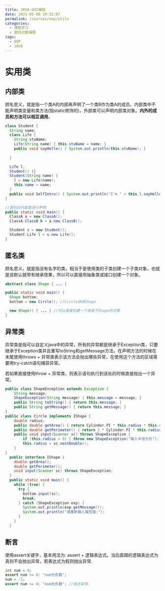 ```yaml
---
title: JAVA-GUI编程
date: 2021-05-06 19:31:07
permalink: /courses/oop/utils
categories:
  - 课程学习
  - 面向对象编程
tags:
  - OOP
  - JAVA
---
```


# 实用类

## 内部类

顾名思义，就是指一个类A的内部再声明了一个类B作为类A的成员。内部类中不能声明类变量和类方法(指static修饰的)，外部类可以声明内部类对象。**内外的成员和方法可以相互调用**。

```java
class Student {
  String name;
  class Life {
    String stuName;
    Life(String name) { this.stuName = name; }
    public void sayHello() { System.out.println(this.stuName); }
    
  }

  Life l;
  Student() {}
  Student(String name) {
    l = new Life(name);
    this.name = name;
  }
  public void SelfIntru() { System.out.println("I'm " + this.l.sayHello()); }
}

//类别对内部类进行声明
public static void main() {
  ClassA a = new ClassA();
  ClassA.ClassB b = a.new ClassB();

  Student s = new Student();
  Student.Life l = s.new Life();
}
```

## 匿名类

顾名思义，就是指没有名字的类，相当于是使用类的子类创建一个子类对象，也就是说默认就带有继承效果，所以可以直接用抽象类或接口创建一个对象。

```java
abstract class Shape { ... }

public static void main() {
  Shape bottom;
  bottom = new Circle(); //Circle继承Shape

  new Shape() { ... } //可以直接创建一个继承于Shape的对象
}

```

## 异常类

异常类是指可以自定义java中的异常，所有的异常都是继承于Exception类，只要继承于Exception类并且重写toString和getMessage方法，在声明方法的时候在末尾使用throws + 异常类表示该方法会抛出哪些异常，在使用这个方法的区域需要用try-catch语句捕获异常。

若如果直接使用throw + 异常类，则表示语句执行到该处的时候直接抛出一个异常。

```java
public class ShapeException extends Exception {
    String message;
    ShapeException(String message) { this.message = message; }
    public String toString() { return this.message; }
    public String getMessage() { return this.message; }
}
public class Circle implements IShape {
    double radius;
    public double getArea() { return Cylinder.PI * this.radius * this.radius; }
    public double getPerimeter() { return 2 * Cylinder.PI * this.radius; }
    public void input(Scanner sc) throws ShapeException {
        if (this.radius < 0) { throw new ShapeException("输入半径为负"); }
        this.radius = sc.nextDouble();
    }
}
  public interface IShape {
    double getArea();
    double getPerimeter();
    void input(Scanner sc) throws ShapeException;
  }
  public static void main() {
    while (true) {
      try {
        bottom.input(sc);
        break;
      } catch (ShapeException exp) {
        System.out.println(exp.getMessage());
        System.out.println("请重新输入属性值:");
      }
    }
  }
```

## 断言

使用assert关键字，基本用法为: assert + 逻辑表达式。当后面跟的逻辑表达式为真则不会抛出异常，若表达式为假则抛出异常.

```java
int num = 0;
assert num >= 0: "num为负数";
num = -1;
assert num >= 0: "num为负数"; //抛出异常.
```

